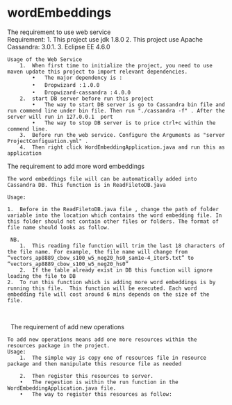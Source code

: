 # wordEmbeddings

The requirement to use web service   
     Requirement:
        1.	This project use jdk 1.8.0 
        2.	This project use Apache Cassandra: 3.0.1. 
        3.	Eclipse EE 4.6.0

    Usage of the Web Service
        1.	When first time to initialize the project, you need to use maven update this project to import relevant dependencies.
            •	The major dependency is :
            •	Dropwizard :１.0.0
            •	Dropwizard-cassandra :４.0.0
        2.	start DB server before run this project
            •	The way to start DB server is go to Cassandra bin file and run commend line under bin file. Then run "./cassandra -f" . After the server will run in 127.0.0.1  port
            •	The way to stop DB server is to price ctrl+c within the commend line.
        3.	Before run the web service. Configure the Arguments as "server ProjectConfiguation.yml" .
        4.	Then right click WordEmbeddingApplication.java and run this as application






The requirement to add more word embeddings

    The word embeddings file will can be automatically added into Cassandra DB. This function is in ReadFiletoDB.java

    Usage:

    1.	Before in the ReadFiletoDB.java file , change the path of folder variable into the location which contains the word embedding file. In this folder should not contain other files or folders. The format of file name should looks as follow.

     NB. 
        1.	This reading file function will trim the last 18 characters of the file name. For example, the file name will change from “vectors_ap8889_cbow_s100_w5_neg20_hs0_sam1e-4_iter5.txt” to “vectors_ap8889_cbow_s100_w5_neg20_hs0”
        2.	If the table already exist in DB this function will ignore loading the file to DB
    2.	To run this function which is adding more word embeddings is by running this file.  This function will be executed. Each word embedding file will cost around 6 mins depends on the size of the file.
 




 
The requirement of add new operations

    To add new operations means add one more resources within the resources package in the project.
    Usage:
        1.	The simple way is copy one of resources file in resource package and then manipulate this resource file as needed

        2.	Then register this resources to server. 
        •	The regestion is within the run function in the WordEmbeddingApplication.java file. 
        •	The way to register this resources as follow: 


